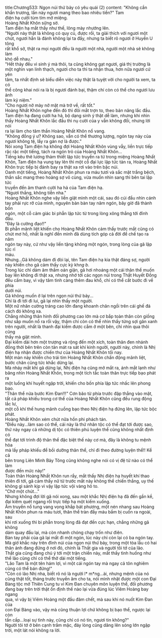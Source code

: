 title:Chương533: Ngọn núi thứ bảy có yêu quái (2)
content:
"Không cần khẩn trương, lần này ngươi mang theo bao nhiêu tiền?" Tam<br>điện hạ cười tủm tỉm mở miệng.<br>Hoàng Nhất Khôn sững sờ.<br>Tam điện hạ mắt thấy như thế, lông mày nhướng lên.<br>"Người này thật là không có quy củ, được rồi, ta giải thích với ngươi một<br>chút, ngươi hẳn là đánh không lại ta đấy, nhưng ta biết rõ ngươi ở Huyền U tông<br>rất khổ sở, thật ra mọi người đều là người một nhà, người một nhà sẽ không làm<br>khó dễ nhau."<br>"Hết thảy đều vì sinh ý mà thôi, ta cũng không gạt ngươi, giá thị trường là<br>một nghìn vạn linh thạch, ngươi cho ta thì ta nhận thua, hơn nữa ngươi cứ yên<br>tâm, ta nhất định sẽ biểu diễn việc này thật là tuyệt vời cho người ta xem, ta có<br>thể công khai nói ra là bị ngươi đánh bại, thậm chí còn có thể cho ngươi lưu ảnh<br>làm kỷ niệm."<br>"Cho ngươi nở mày nở mặt mà trở về, rất tốt."<br>Hoàng Nhất Khôn nghe đến đó thì đôi mắt trợn to, theo bản năng lắc đầu.<br>Tam điện hạ đang cười ha hả, bộ dạng sinh ý thật dễ làm, nhưng khi nhìn<br>thấy Hoàng Nhất Khôn lắc đầu thì nụ cười của y vẫn không đổi, nhưng lời nói<br>ra lại làm cho tâm thần Hoàng Nhất Khôn nổ vang.<br>"Không đồng ý ư? Không sao, vẫn có thể thương lượng, ngón tay này của<br>ngươi không tệ, lấy ra gán nợ là được."<br>Nói xong Tam điện hạ không đợi Hoàng Nhất Khôn vùng vẫy, liền trực tiếp<br>rặc rặc một tiếng, tách ra ngón trỏ của Hoàng Nhất Khôn...<br>Tiếng kêu thê lương thảm thiết lập tức truyền ra từ trong miệng Hoàng Nhất<br>Khôn, Tam điện hạ vung tay lên thì một cỗ đại lực lập tức tản ra, Hoàng Nhất<br>Khôn trực tiếp bị đánh bay ra thật xa rơi vào trên bậc núi.<br>Oanh một tiếng, Hoàng Nhất Khôn phun ra máu tươi và sắc mặt trắng bệch,<br>thần sắc mang theo hoảng sợ vô cùng, vừa muốn nhìn sang thì bên tai lập tức<br>truyền đến âm thanh cười ha hả của Tam điện hạ.<br>"Ngươi thắng, không tiễn nha."<br>Hoàng Nhất Khôn nghe vậy liền giật mình một cái, sau đó cúi đầu nhìn cánh<br>tay phải rực rỡ của mình, nguyên bản bàn tay năm ngón, bây giờ đã thành bốn<br>ngón, một cỗ cảm giác bi phẫn lập tức từ trong lòng xông thẳng tới đỉnh đầu.<br>"Đây là cường đạo!!"<br>Bi phẫn mãnh liệt khiến cho Hoàng Nhất Khôn cảm thấy trước mắt cũng có<br>chút mơ hồ, nhất là nghĩ đến mình đã dùng tích góp cả đời để chế tạo ra năm<br>ngón tay này, cứ như vậy liền tặng không một ngón, trong lòng của gã lập tức rỉ<br>máu.<br>Nhưng...Gã không dám đi đòi lại, tên Tam điện hạ kia thật đáng sợ, người<br>này khiến cho gã cảm thấy cực kỳ kh*ng b*.<br>Trong lúc chỉ dám âm thầm oán giận, gã hơi nhoáng một cái thân thể muốn<br>bay lên không đi thật xa, nhưng nhớ tới các ngọn núi trong Thất Huyết Đồng<br>đều cấm bay, vì vậy tâm tình càng thêm đau khổ, chỉ có thể cất bước đi về phía<br>dưới núi.<br>Gã không muốn ở lại trên ngọn núi thứ bảy...<br>Chỉ là đi tới đi lui, gã lại nhìn thấy một người.<br>Một nữ nhân cường tráng cao lớn đang khoanh chân ngồi trên cái ghế đá<br>cách đó không xa.<br>Chẳng những thân hình đối phương cao lớn mà cơ bắp toàn thân còn giống<br>như sắp muốn nổ ra rồi vậy, thậm chí còn có thể nhìn thấy từng sợi gân xanh<br>trên người, nhất là thanh đại kiếm được cắm ở một bên, chỉ nhìn qua thôi cũng<br>thấy mà giật mình.<br>Đại kiếm dài hơn một trượng và rộng đến một xích, toàn thân đen nhánh<br>đồng thời bên trên còn tản mát ra sát khí kinh người, người này, chính là Nhị<br>điện hạ nhận được chiến thư của Hoàng Nhất Khôn tối nay.<br>Một màn này khiến cho trái tim Hoàng Nhất Khôn chấn động mãnh liệt,<br>bước chân cũng tức khắc dừng lại.<br>Mà nháy mắt khi gã dừng lại, Nhị điện hạ cũng mở mắt ra, ánh mắt lạnh như<br>băng nhìn Hoàng Nhất Khôn, trong một tích tắc toàn thân trực tiếp bạo phát ra<br>một luồng khí huyết ngập trời, khiến cho bốn phía lập tức nhấc lên phong bạo.<br>"Thân thể nửa bước Kim Đan!!!" Cơn bão từ phía trước đập thẳng vào mặt,<br>tất cả pháp khiếu trong cơ thể của Hoàng Nhất Khôn cũng đều rung động lắc lư,<br>một cỗ khí thế hung mãnh cuồng bạo theo Nhị điện hạ đứng lên, lập tức bộc<br>phát.<br>Hoàng Nhất Khôn xém chút nữa hồn phi phách tán.<br>"Điều này...làm sao có thể, cái này là thứ nhân tộc có thể đạt tới được sao,<br>thứ này ngay cả những dị tộc có thiên phú luyện thể cũng không nhất định có<br>thể đạt tới trình độ thân thể đặc biệt thế này cơ mà, đây là không tu mệnh hỏa<br>mà lấy pháp khiếu để bồi dưỡng thân thể, chỉ đi theo đường luyện thể!! Kể cả<br>bên trong Liên Minh Bảy Tông cũng không nghe nói có vị đệ tử nào có thể làm<br>được đến mức này!"<br>Toàn thân Hoàng Nhất Khôn run rẩy, mắt thấy Nhị điện hạ huyết khí thao<br>thiên đi tới, gã cảm thấy nữ tử trước mắt này không thể chiến thắng, uy thế<br>không gì sánh kịp vì vậy lập tức vội vàng hô to.<br>"Chờ một chút..."<br>Nhưng không đợi lời gã nói xong, sau một khắc Nhị điện hạ đã đến gần kề,<br>đại kiếm quét ngang rồi trực tiếp hạ một kiếm xuống.<br>Âm truyền nổ tung vang vọng khắp bát phương, một nén nhang sau Hoàng<br>Nhất Khôn phun ra máu tươi, thân thể tràn đầy máu bầm bị cuốn ra ngoài, sau<br>khi rơi xuống thì bi phẫn trong lòng đã đạt đến cực hạn, chẳng những gã không<br>dám quay đầu lại, mà còn nhanh chóng chạy trốn như điên.<br>Bàn tay phải của gã lại mất đi một ngón, lúc này chỉ còn lại có ba ngón tay.<br>Mà giờ khắc này trên đỉnh núi của ngọn núi thứ bảy, trong một tòa lầu có hai<br>thân ảnh đang đứng ở nơi đó, chính là Thất gia và người tôi tớ của lão.<br>Thất gia cũng đang chú ý tới một trận chiến này, mắt thấy tình huống như<br>thế lão cũng chỉ có thể thở dài một tiếng.<br>"Lão Tam là một tên hám lợi, vì một cái ngón tay mà ngay cả tôn nghiêm<br>cũng có thể bán đứng!"<br>"Còn có lão Nhị nha, biết rõ nó là người l* m*ng...ài, nhưng mệnh của nó<br>cũng thật tốt, tháng trước truyền âm cho ta, nói mình nhặt được một con Đại<br>Bàng tộc mở Thiên Cung tu vi Kim Đan chuyên môn luyện thể, đối phương<br>đang bay trên trời thật ổn định thế nào lại vừa đúng lúc Viêm Hoàng bay ngang<br>qua, vì vậy bị Viêm Hoàng một đầu đâm chết, mà sau khi nó nuốt Kim Đan của<br>con Đại Bàng vào, vậy mà cũng thuận lợi chứ không bị bạo thể, ngược lại còn<br>tấn cấp...loại sự tình này, cũng chỉ có nó tin, ngươi tin không?"<br>Người tôi tớ ở bên cạnh trầm mặc, đáy lòng cũng dâng lên sóng lớn ngập<br>trời, một lát nói không ra lời.
